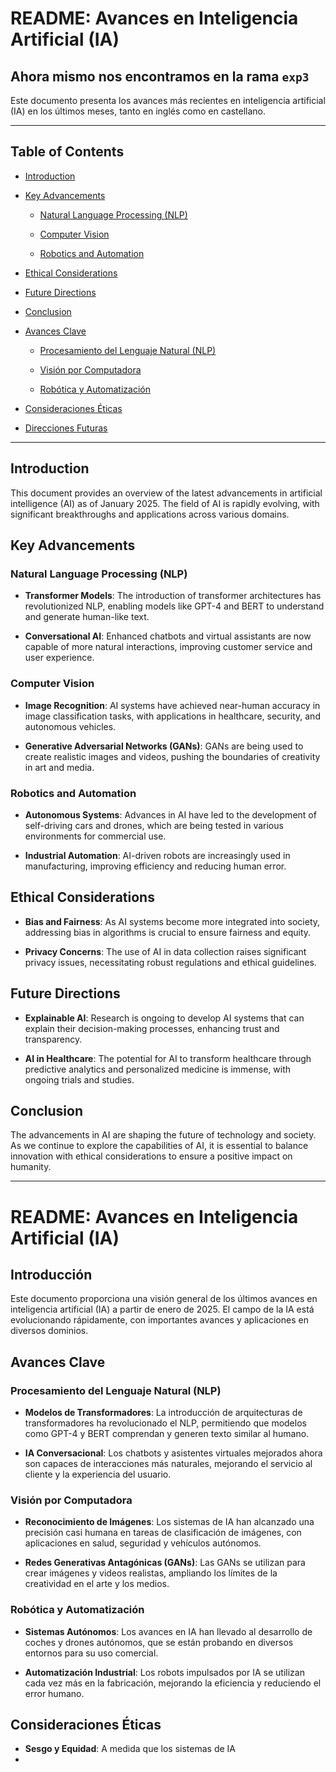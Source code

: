 # README: Avances en Inteligencia Artificial (IA)


## Ahora mismo nos encontramos en la rama `exp3`


Este documento presenta los avances más recientes en inteligencia artificial (IA) en los últimos meses, tanto en inglés como en castellano.


---


## Table of Contents


- [Introduction](#introduction)

- [Key Advancements](#key-advancements)

   - [Natural Language Processing (NLP)](#natural-language-processing-nlp)

   - [Computer Vision](#computer-vision)

   - [Robotics and Automation](#robotics-and-automation)

- [Ethical Considerations](#ethical-considerations)

- [Future Directions](#future-directions)

- [Conclusion](#conclusion)

- [Avances Clave](#avances-clave)

   - [Procesamiento del Lenguaje Natural (NLP)](#procesamiento-del-lenguaje-natural-nlp)

   - [Visión por Computadora](#visión-por-computadora)

   - [Robótica y Automatización](#robótica-y-automatización)

- [Consideraciones Éticas](#consideraciones-éticas)

- [Direcciones Futuras](#direcciones-futuras)


---


## Introduction


This document provides an overview of the latest advancements in artificial intelligence (AI) as of January 2025. The field of AI is rapidly evolving, with significant breakthroughs and applications across various domains.


## Key Advancements


### Natural Language Processing (NLP)


- **Transformer Models**: The introduction of transformer architectures has revolutionized NLP, enabling models like GPT-4 and BERT to understand and generate human-like text.

- **Conversational AI**: Enhanced chatbots and virtual assistants are now capable of more natural interactions, improving customer service and user experience.


### Computer Vision


- **Image Recognition**: AI systems have achieved near-human accuracy in image classification tasks, with applications in healthcare, security, and autonomous vehicles.

- **Generative Adversarial Networks (GANs)**: GANs are being used to create realistic images and videos, pushing the boundaries of creativity in art and media.


### Robotics and Automation


- **Autonomous Systems**: Advances in AI have led to the development of self-driving cars and drones, which are being tested in various environments for commercial use.

- **Industrial Automation**: AI-driven robots are increasingly used in manufacturing, improving efficiency and reducing human error.


## Ethical Considerations


- **Bias and Fairness**: As AI systems become more integrated into society, addressing bias in algorithms is crucial to ensure fairness and equity.

- **Privacy Concerns**: The use of AI in data collection raises significant privacy issues, necessitating robust regulations and ethical guidelines.


## Future Directions


- **Explainable AI**: Research is ongoing to develop AI systems that can explain their decision-making processes, enhancing trust and transparency.

- **AI in Healthcare**: The potential for AI to transform healthcare through predictive analytics and personalized medicine is immense, with ongoing trials and studies.


## Conclusion


The advancements in AI are shaping the future of technology and society. As we continue to explore the capabilities of AI, it is essential to balance innovation with ethical considerations to ensure a positive impact on humanity.


---


# README: Avances en Inteligencia Artificial (IA)


## Introducción


Este documento proporciona una visión general de los últimos avances en inteligencia artificial (IA) a partir de enero de 2025. El campo de la IA está evolucionando rápidamente, con importantes avances y aplicaciones en diversos dominios.


## Avances Clave


### Procesamiento del Lenguaje Natural (NLP)


- **Modelos de Transformadores**: La introducción de arquitecturas de transformadores ha revolucionado el NLP, permitiendo que modelos como GPT-4 y BERT comprendan y generen texto similar al humano.

- **IA Conversacional**: Los chatbots y asistentes virtuales mejorados ahora son capaces de interacciones más naturales, mejorando el servicio al cliente y la experiencia del usuario.


### Visión por Computadora


- **Reconocimiento de Imágenes**: Los sistemas de IA han alcanzado una precisión casi humana en tareas de clasificación de imágenes, con aplicaciones en salud, seguridad y vehículos autónomos.

- **Redes Generativas Antagónicas (GANs)**: Las GANs se utilizan para crear imágenes y videos realistas, ampliando los límites de la creatividad en el arte y los medios.


### Robótica y Automatización


- **Sistemas Autónomos**: Los avances en IA han llevado al desarrollo de coches y drones autónomos, que se están probando en diversos entornos para su uso comercial.

- **Automatización Industrial**: Los robots impulsados por IA se utilizan cada vez más en la fabricación, mejorando la eficiencia y reduciendo el error humano.


## Consideraciones Éticas


- **Sesgo y Equidad**: A medida que los sistemas de IA
- 